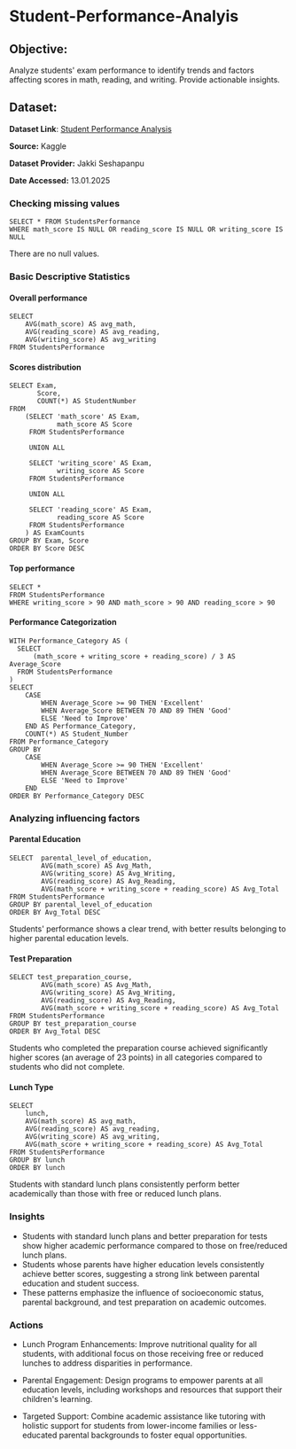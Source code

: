 # Student-Performance-Analyis

## Objective: 
Analyze students' exam performance to identify trends and factors affecting scores in math, reading, and writing. Provide actionable insights.
## Dataset:

**Dataset Link**: [Student Performance Analysis](https://www.kaggle.com/datasets/spscientist/students-performance-in-exams)

**Source:** Kaggle

**Dataset Provider:** Jakki Seshapanpu

**Date Accessed:** 13.01.2025

### Checking missing values

```
SELECT * FROM StudentsPerformance
WHERE math_score IS NULL OR reading_score IS NULL OR writing_score IS NULL
```
There are no null values.

### Basic Descriptive Statistics
#### Overall performance 
```
SELECT 
    AVG(math_score) AS avg_math,
    AVG(reading_score) AS avg_reading,
    AVG(writing_score) AS avg_writing
FROM StudentsPerformance
```

#### Scores distribution 

```
SELECT Exam, 
       Score, 
       COUNT(*) AS StudentNumber
FROM 
    (SELECT 'math_score' AS Exam,
            math_score AS Score
     FROM StudentsPerformance
     
     UNION ALL
     
     SELECT 'writing_score' AS Exam,
            writing_score AS Score
     FROM StudentsPerformance
     
     UNION ALL
     
     SELECT 'reading_score' AS Exam,
            reading_score AS Score
     FROM StudentsPerformance
    ) AS ExamCounts
GROUP BY Exam, Score
ORDER BY Score DESC
```

#### Top performance 
```
SELECT *
FROM StudentsPerformance
WHERE writing_score > 90 AND math_score > 90 AND reading_score > 90
```
#### Performance Categorization

```
WITH Performance_Category AS (
  SELECT 
      (math_score + writing_score + reading_score) / 3 AS Average_Score
  FROM StudentsPerformance
)
SELECT 
    CASE 
        WHEN Average_Score >= 90 THEN 'Excellent'
        WHEN Average_Score BETWEEN 70 AND 89 THEN 'Good'
        ELSE 'Need to Improve'
    END AS Performance_Category,
    COUNT(*) AS Student_Number
FROM Performance_Category
GROUP BY 
    CASE 
        WHEN Average_Score >= 90 THEN 'Excellent'
        WHEN Average_Score BETWEEN 70 AND 89 THEN 'Good'
        ELSE 'Need to Improve'
    END
ORDER BY Performance_Category DESC
```

### Analyzing influencing factors

#### Parental Education

```
SELECT  parental_level_of_education,
		AVG(math_score) AS Avg_Math,
		AVG(writing_score) AS Avg_Writing,
		AVG(reading_score) AS Avg_Reading,
		AVG(math_score + writing_score + reading_score) AS Avg_Total
FROM StudentsPerformance
GROUP BY parental_level_of_education
ORDER BY Avg_Total DESC
```
Students' performance shows a clear trend, with better results belonging to higher parental education levels.

#### Test Preparation 

```
SELECT test_preparation_course,
		AVG(math_score) AS Avg_Math,
		AVG(writing_score) AS Avg_Writing,
		AVG(reading_score) AS Avg_Reading,
		AVG(math_score + writing_score + reading_score) AS Avg_Total
FROM StudentsPerformance
GROUP BY test_preparation_course
ORDER BY Avg_Total DESC
```
Students who completed the preparation course achieved significantly higher scores (an average of 23 points) in all categories compared to students who did not complete.

#### Lunch Type

```
SELECT 
    lunch,
    AVG(math_score) AS avg_math,
    AVG(reading_score) AS avg_reading,
    AVG(writing_score) AS avg_writing,
	AVG(math_score + writing_score + reading_score) AS Avg_Total
FROM StudentsPerformance
GROUP BY lunch
ORDER BY lunch
```

Students with standard lunch plans consistently perform better academically than those with free or reduced lunch plans.

### Insights 

- Students with standard lunch plans and better preparation for tests show higher academic performance compared to those on free/reduced lunch plans. 
- Students whose parents have higher education levels consistently achieve better scores, suggesting a strong link between parental education and student success. 
- These patterns emphasize the influence of socioeconomic status, parental background, and test preparation on academic outcomes.

### Actions
- Lunch Program Enhancements: Improve nutritional quality for all students, with additional focus on those receiving free or reduced lunches to address disparities in performance.

- Parental Engagement: Design programs to empower parents at all education levels, including workshops and resources that support their children's learning.

- Targeted Support: Combine academic assistance like tutoring with holistic support for students from lower-income families or less-educated parental backgrounds to foster equal opportunities.

			


			
			






